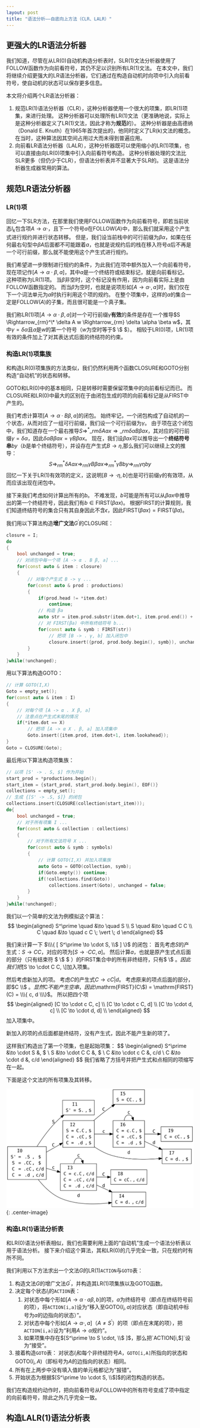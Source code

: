 ```yaml
---
layout: post
title: "语法分析——自底向上方法（CLR、LALR）"
---
```


## 更强大的LR语法分析器

我们知道，尽管在从LR(0)自动机构造分析表时，SLR(1)文法分析器使用了$\mathrm{FOLLOW}$函数作为向前看符号，其仍不足以识别所有LR(1)文法。
在本文中，我们将继续介绍更强大的LR语法分析器，它们通过在构造自动机时向项中引入向前看符号，使自动机的状态可以保存更多信息。

本文将介绍两个LR语法分析器：
1. 规范LR(1)语法分析器（CLR），这种分析器使用一个很大的项集，即LR(1)项集，来进行处理。
   这种分析器可以处理所有LR(1)文法（更准确地说，实际上是这种分析器定义了LR(1)文法，因此才称为**规范**的）。
   这种分析器是由高德纳（Donald E. Knuth）在1965年首次提出的，他同时定义了LR(k)文法的概念。
   在当时，这种算法因其空间占用过大而未得到普遍应用。
2. 向前看LR语法分析器（LALR），这种分析器既可以使用缩小的LR(1)项集，也可以直接由向LR(0)项集中引入向前看符号构造。
   这种分析器处理的文法比SLR更多（但仍少于CLR），但语法分析表并不显著大于SLR的。
   这是语法分析器生成器常用的算法。

## 规范LR语法分析器

### LR(1)项

回忆一下SLR方法，在那里我们使用$\mathrm{FOLLOW}$函数作为向前看符号，即若当前状态$I_k$包含项$A \to \alpha \cdot$，且下一个符号$a$在$\mathrm{FOLLOW}(A)$中，那么我们就采用这个产生式进行规约并进行状态转移。
但是，我们设当前栈中的可行前缀为$\beta \alpha$，如果在任何最右句型中$\beta A$后面都不可能跟着$a$，也就是说规约后的栈在移入符号$a$后不再是一个可行前缀，那么就不能使用这个产生式进行规约。

我们希望进一步限制进行规约的条件，为此我们在项中额外加入一个向前看符号，现在项记作$[A \to \alpha \cdot \beta, a]$，其中$a$是一个终结符或结束标记，就是向前看标记。
这种项称为LR(1)项。
当$\beta$非空时，这个标记没有作用，因为向前看实际上是由$\mathrm{FOLLOW}$函数指定的。
而当$\beta$为空时，也就是说项形如$[A \to \alpha \cdot, a]$时，我们仅在下一个词法单元为$a$时执行利用这个项的规约。
在整个项集中，这样的$a$的集合一定是$\mathrm{FOLLOW}(A)$的子集，而且很可能是一个真子集。

我们称LR(1)项$[A \to \alpha \cdot \beta, a]$对一个可行前缀$\gamma$**有效**的条件是存在一个推导$S \Rightarrow_{rm}^\* \delta A w \Rightarrow_{rm} \delta \alpha \beta w$，其中$\gamma = \delta \alpha$且$a$是$w$的第一个符号（$w$为空时等于$ \\\$ $）。
相较于LR(0)项，LR(1)项有效的条件加上了对其表达式后面的终结符的约束。

### 构造LR(1)项集族

和构造LR(0)项集族的方法类似，我们仍然利用两个函数$\mathrm{CLOSURE}$和$\mathrm{GOTO}$分别构造“自动机”的状态和转移。

$\mathrm{GOTO}$和LR(0)中的基本相同，只是转移时需要保留项集中的向前看标记而已。
而$\mathrm{CLOSURE}$和LR(0)中最大的区别在于由闭包生成的项的向前看标记是从$\mathrm{FIRST}$中产生的。

我们考虑计算项$[A \to \alpha \cdot B \beta, a]$的闭包。
始终牢记，一个闭包构成了自动机的一个状态，从而对应了一组可行前缀，我们设一个可行前缀为$\gamma$。
由于项在这个闭包中，我们知道存在一个最右推导$S \Rightarrow^*\_{rm} \delta A a x \Rightarrow\_{rm} \delta \alpha B \beta a x$，其对应的可行前缀$\gamma = \delta \alpha$，因此$\delta \alpha B \beta a x = \gamma B \beta a x$。
现在，我们设$\beta a x$可以推导出一个**终结符号串**$by$（$b$是单个终结符号），并设存在产生式$B \to \eta$,那么我们可以继续上文的推导：
$$
S \Rightarrow^*_{rm} \delta A a x \Rightarrow_{rm} \gamma B \beta a x
\Rightarrow^*_{rm} \gamma B b y \Rightarrow_{rm} \gamma \eta b y
$$
回忆一下关于LR(1)有效项的定义，这说明$[B \to \cdot \eta, b]$也是可行前缀$\gamma$的有效项，从而应该出现在闭包中。

接下来我们考虑如何计算出所有的$b$。
不难发现，$b$可能是所有可以从$\beta a x$中推导出的第一个终结符号，因此我们有$b \in \mathrm{FIRST}(\beta a x)$。
根据$\mathrm{FIRST}$的计算规则，我们知道终结符号的集合只有其自身因此不含$\epsilon$，因此$\mathrm{FIRST}(\beta a x) = \mathrm{FIRST}(\beta a)$。

我们用以下算法构造**增广文法**$G^\prime$的$\mathrm{CLOSURE}$：
```cpp
closure = I;
do
{
    bool unchanged = true;
    // 对闭包中每一个项 [A -> α . B β, a] ...
    for(const auto & item : closure)
    {
        // 对每个产生式 B -> γ ...
        for(const auto & prod : productions)
        {
            if(prod.head != *item.dot)
                continue;
            // 构造 βa
            auto str = item.prod.substr(item.dot+1, item.prod.end()) + item.lookahead;
            // 对 FIRST(βa) 中所有终结符号 b...
            for(const auto & symb : FIRST(str))
                // 把项 [B -> . γ, b] 加入闭包中
                closure.insert({prod, prod.body.begin(), symb}), unchanged = false;
        }
    }
}while(!unchanged);
```

用以下算法构造$\mathrm{GOTO}$：
```cpp
// 计算 GOTO(I,X)
Goto = empty_set();
for(const auto & item : I)
{
    // 对每个项 [A -> α . X β, a]
    // 注意点在产生式末尾的情况
    if(*item.dot == X)
        // 把项 [A -> α X . β, a] 加入项集中
        Goto.insert({item.prod, item.dot+1, item.lookahead});
}
Goto = CLOSURE(Goto);
```

最后用以下算法构造项集族：
```cpp
// 以项 [S' -> . S, $] 作为开始
start_prod = *productions.begin();
start_item = {start_prod, start_prod.body.begin(), EOF()}
collections = empty_set();
// 生成 {[S' -> .S, $]} 的闭包
collections.insert(CLOSURE(collection(start_item)));
do{
    bool unchanged = true;
    // 对于所有项集 I ...
    for(const auto & collection : collections)
    {
        // 对于所有文法符号 X ...
        for(const auto & symb : symbols)
        {
            // 计算 GOTO(I,X) 并加入项集族
            auto Goto = GOTO(collection, symb);
            if(Goto.empty()) continue;
            if(!collections.find(Goto))
                collections.insert(Goto), unchanged = false;
        }
    }
}while(!unchanged);
```

我们以一个简单的文法为例模拟这个算法：
$$
\begin{aligned}
    S^\prime \quad &\to \quad S \\
    S \quad &\to \quad C C \\
    C \quad &\to \quad c C \; \vert \; d
\end{aligned}
$$

我们来计算一下 $\\\{ [ S^\prime \to \cdot S, \\$ ] \\\}$ 的闭包：
首先考虑$S$的产生式：$S \to C C$，对应的项为$[S \to \cdot C C, a]$。
然后计算$a$，也就是原产生式点后面的部分（只有结束符 $ \\$ $ ）的$\mathrm{FIRST}$集合中的所有非终结符，只有$ \\$ $。
因此我们把$[S \to \cdot C C, \\$]$加入项集。

然后考虑新加入的项。
考虑$C$的产生式$C \to c C \vert d$。
考虑原来的项点后面的部分，即$C \\$ $。
显然$C$不能产生空串，因此$\mathrm{FIRST}(C\\$) = \mathrm{FIRST}(C) = \\\{ c, d \\\}$。
所以把四个项
$$
\begin{aligned}
    [C \to \cdot c C, c] \\
    [C \to \cdot c C, d] \\
    [C \to \cdot d, c] \\
    [C \to \cdot d, d] \\
\end{aligned}
$$
加入项集中。

新加入的项的点后面都是终结符，没有产生式，因此不能产生新的项了。

这样我们构造出了第一个项集，也是起始项集：
$$
\begin{aligned}
    S^\prime &\to \cdot S &, $ \\
    S &\to \cdot C C &, $ \\
    C &\to \cdot c C &, c/d \\
    C &\to \cdot d &, c/d
\end{aligned}
$$
我们省略了方括号并把产生式和点相同的项缩写在一起。

下面是这个文法的所有项集及其转移。

![](/assets/compilers/LR1-automaton.svg)
{: .center-image}

### 构造LR(1)语法分析表

和LR(0)语法分析表相似，我们也需要利用上面的“自动机”生成一个语法分析表以用于语法分析。
接下来介绍这个算法，其和LR(0)的几乎完全一致，只在规约时有所不同。

我们利用以下方法求出一个文法$G$的LR(1)`ACTION`与`GOTO`表：

1. 构造文法$G$的增广文法$G^\prime$，并构造其LR(1)项集族以及$\mathrm{GOTO}$函数。
2. 决定每个状态$I_i$的`ACTION`表：
   1. 对状态中每个形如$[A \to \alpha \cdot a \beta, b]$的项，$a$为终结符号（即点在终结符号前的项），将`ACTION[i,a]`设为“移入至$\mathrm{GOTO}(I_i, a)$对应状态（即自动机中标号为$a$的边指向的状态）”。
   2. 对状态中每个形如$[A \to \alpha \cdot, a]$（$A \neq S^\prime$）的项（即点在末尾的项），把`ACTION[i,a]`设为“利用$A \to \alpha$规约”。
   3. 如果项集中存在$[S^\prime \to S \cdot, \\$ ]$，那么把`ACTION[i,$]`设为“接受”。
3. 接着构造`GOTO`表：
   对状态$I_i$和每个非终结符号$A$，`GOTO[i,A]`所指向的状态和$\mathrm{GOTO}(I_i, A)$（即标号为$A$的边指向的状态）相同。
4. 所有在上两步中没有填入值的单元格都记为“报错”。
5. 开始状态为根据$[S^\prime \to \cdot S, \\$]$的闭包构造的状态。

我们在构造规约动作时，把向前看符号从$\mathrm{FOLLOW}$中的所有符号变成了项中指定的向前看符号，除此之外几乎完全一致。

## 构造LALR(1)语法分析表


